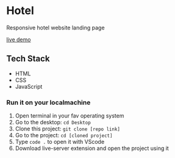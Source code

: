 # Hotel

Responsive hotel website landing page

[live demo](https://hotelo.netlify.app/)

## Tech Stack

* HTML
* CSS
* JavaScript

### Run it on your localmachine

1) Open terminal in your fav operating system
2) Go to the desktop: `cd Desktop`
3) Clone this project: `git clone [repo link]`
4) Go to the project: `cd [cloned project]`
5) Type `code .` to open it with VScode
6) Download live-server extension and open the project using it
